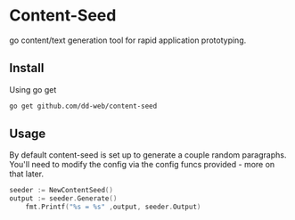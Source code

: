 # Content-Seed
go content/text generation tool for rapid application prototyping.

## Install

Using go get

```bash
go get github.com/dd-web/content-seed
```

## Usage

By default content-seed is set up to generate a couple random paragraphs. You'll need to modify the config via the config funcs provided - more on that later.

```go
seeder := NewContentSeed()
output := seeder.Generate()
	fmt.Printf("%s = %s" ,output, seeder.Output)
```
